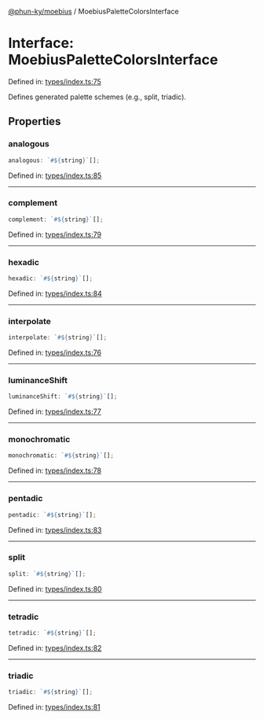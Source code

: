[@phun-ky/moebius](../index.md) / MoebiusPaletteColorsInterface

# Interface: MoebiusPaletteColorsInterface

Defined in: [types/index.ts:75](https://github.com/phun-ky/moebius/blob/main/src/types/index.ts#L75)

Defines generated palette schemes (e.g., split, triadic).

## Properties

### analogous

```ts
analogous: `#${string}`[];
```

Defined in: [types/index.ts:85](https://github.com/phun-ky/moebius/blob/main/src/types/index.ts#L85)

---

### complement

```ts
complement: `#${string}`[];
```

Defined in: [types/index.ts:79](https://github.com/phun-ky/moebius/blob/main/src/types/index.ts#L79)

---

### hexadic

```ts
hexadic: `#${string}`[];
```

Defined in: [types/index.ts:84](https://github.com/phun-ky/moebius/blob/main/src/types/index.ts#L84)

---

### interpolate

```ts
interpolate: `#${string}`[];
```

Defined in: [types/index.ts:76](https://github.com/phun-ky/moebius/blob/main/src/types/index.ts#L76)

---

### luminanceShift

```ts
luminanceShift: `#${string}`[];
```

Defined in: [types/index.ts:77](https://github.com/phun-ky/moebius/blob/main/src/types/index.ts#L77)

---

### monochromatic

```ts
monochromatic: `#${string}`[];
```

Defined in: [types/index.ts:78](https://github.com/phun-ky/moebius/blob/main/src/types/index.ts#L78)

---

### pentadic

```ts
pentadic: `#${string}`[];
```

Defined in: [types/index.ts:83](https://github.com/phun-ky/moebius/blob/main/src/types/index.ts#L83)

---

### split

```ts
split: `#${string}`[];
```

Defined in: [types/index.ts:80](https://github.com/phun-ky/moebius/blob/main/src/types/index.ts#L80)

---

### tetradic

```ts
tetradic: `#${string}`[];
```

Defined in: [types/index.ts:82](https://github.com/phun-ky/moebius/blob/main/src/types/index.ts#L82)

---

### triadic

```ts
triadic: `#${string}`[];
```

Defined in: [types/index.ts:81](https://github.com/phun-ky/moebius/blob/main/src/types/index.ts#L81)
